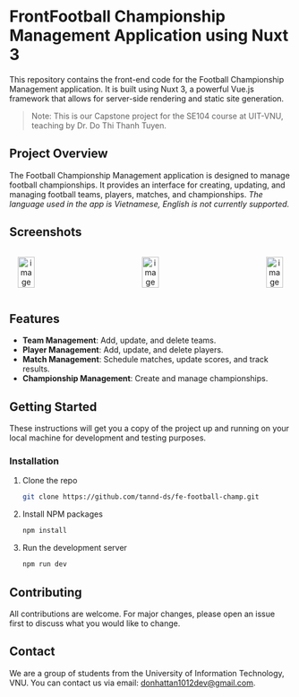 # FrontFootball Championship Management Application using Nuxt 3

This repository contains the front-end code for the Football Championship Management application. It is built using Nuxt 3, a powerful Vue.js framework that allows for server-side rendering and static site generation.

> Note: This is our Capstone project for the SE104 course at UIT-VNU, teaching by Dr. Do Thi Thanh Tuyen.

## Project Overview

The Football Championship Management application is designed to manage football championships. It provides an interface for creating, updating, and managing football teams, players, matches, and championships. *The language used in the app is Vietnamese, English is not currently supported.*

## Screenshots

<div style="width: 100%; display: flex; justify-content: space-between; align-items: center;">
  <p align="center">
    <img src="https://github.com/tannd-ds/fe-football-champ/assets/64354200/628d1984-7469-4960-96e8-e15f570cb784" center alt="image" style="width: 70%;">
  </p>
  <p align="center">
    <img src="https://github.com/tannd-ds/fe-football-champ/assets/64354200/52a6bd9d-2343-4a1b-9541-942a28287375" alt="image" style="width: 70%;">
  </p>
  <p align="center">
    <img src="https://github.com/tannd-ds/fe-football-champ/assets/64354200/862a7d7d-ea1c-422e-b992-f58eeb5c981c" alt="image" style="width: 70%;">
  </p>
</div>

## Features

- **Team Management**: Add, update, and delete teams.
- **Player Management**: Add, update, and delete players.
- **Match Management**: Schedule matches, update scores, and track results.
- **Championship Management**: Create and manage championships.

## Getting Started

These instructions will get you a copy of the project up and running on your local machine for development and testing purposes.

### Installation

1. Clone the repo
   ```sh
   git clone https://github.com/tannd-ds/fe-football-champ.git
   ```
2. Install NPM packages
   ```sh
   npm install
   ```
3. Run the development server
   ```sh
   npm run dev
   ```

## Contributing

All contributions are welcome. For major changes, please open an issue first to discuss what you would like to change.


## Contact

We are a group of students from the University of Information Technology, VNU. You can contact us via email: donhattan1012dev@gmail.com.
